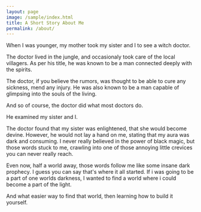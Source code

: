 ```yaml
---
layout: page
image: /sample/index.html
title: A Short Story About Me
permalink: /about/
---
```


When I was younger, my mother took my sister and I to see a witch doctor. 

The doctor lived in the jungle, and occasionaly took care of the local villagers. As per his title, he was known to be a man connected deeply with the spirits.

The doctor, if you believe the rumors, was thought to be able to cure any sickness, mend any injury. He was also known to be a man capable of glimpsing into the souls of the living.

And so of course, the doctor did what most doctors do. 

He examined my sister and I.

The doctor found that my sister was enlightened, that she would become devine. However, he would not lay a hand on me, stating that my aura was dark and consuming. I never really believed in the power of black magic, but those words stuck to me, crawling into one of those annoying little crevices you can never really reach.

Even now, half a world away, those words follow me like some insane dark prophecy. I guess you can say that's where it all started. If i was going to be a part of one worlds darkness, I wanted to find a world where i could become a part of the light. 

And what easier way to find that world, then learning how to build it yourself. 



